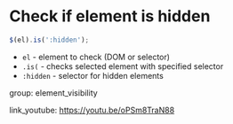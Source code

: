 # Check if element is hidden

```javascript
$(el).is(':hidden');
```

- `el` - element to check (DOM or selector)
- `.is(` - checks selected element with specified selector
- `:hidden` - selector for hidden elements

group: element_visibility


link_youtube: https://youtu.be/oPSm8TraN88
